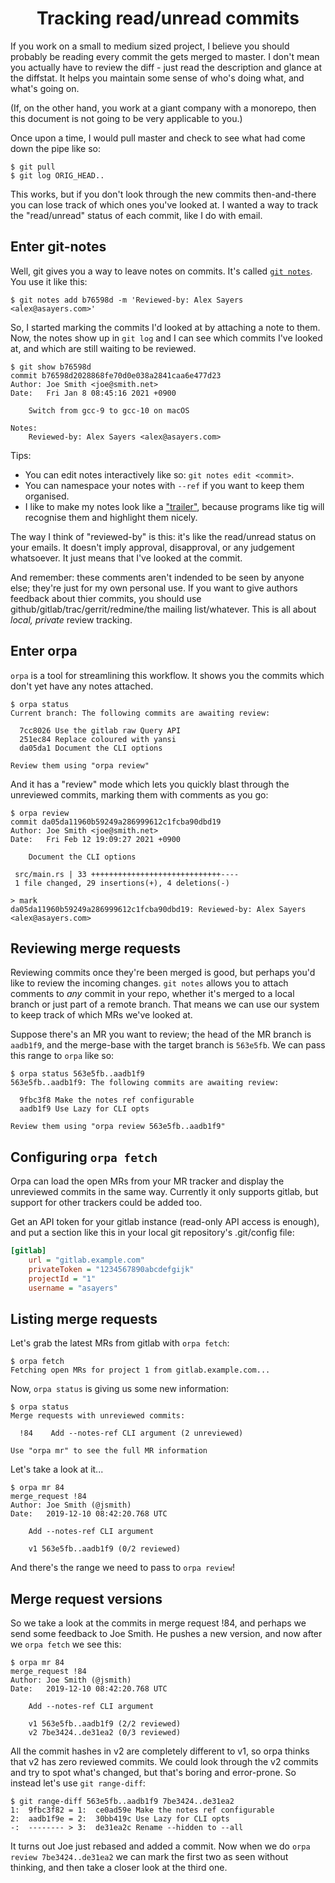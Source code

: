 <h1 align="center">Tracking read/unread commits</h1>

If you work on a small to medium sized project, I believe you should probably
be reading every commit the gets merged to master.  I don't mean you actually
have to review the diff - just read the description and glance at the diffstat.
It helps you maintain some sense of who's doing what, and what's going on.

(If, on the other hand, you work at a giant company with a monorepo, then
this document is not going to be very applicable to you.)

Once upon a time, I would pull master and check to see what had come down
the pipe like so:

```
$ git pull
$ git log ORIG_HEAD..
```

This works, but if you don't look through the new commits then-and-there you
can lose track of which ones you've looked at.  I wanted a way to track the
"read/unread" status of each commit, like I do with email.

## Enter git-notes

Well, git gives you a way to leave notes on commits.  It's called [`git
notes`].  You use it like this:

```
$ git notes add b76598d -m 'Reviewed-by: Alex Sayers <alex@asayers.com>'
```

So, I started marking the commits I'd looked at by attaching a note to them.
Now, the notes show up in `git log` and I can see which commits I've looked
at, and which are still waiting to be reviewed.

```
$ git show b76598d
commit b76598d2028868fe70d0e038a2841caa6e477d23
Author: Joe Smith <joe@smith.net>
Date:   Fri Jan 8 08:45:16 2021 +0900

    Switch from gcc-9 to gcc-10 on macOS

Notes:
    Reviewed-by: Alex Sayers <alex@asayers.com>
```

Tips:

* You can edit notes interactively like so: `git notes edit <commit>`.
* You can namespace your notes with `--ref` if you want to keep them organised.
* I like to make my notes look like a ["trailer"], because programs like
  tig will recognise them and highlight them nicely.

The way I think of "reviewed-by" is this: it's like the read/unread status
on your emails.  It doesn't imply approval, disapproval, or any judgement
whatsoever.  It just means that I've looked at the commit.

And remember: these comments aren't indended to be seen by anyone else;
they're just for my own personal use.  If you want to give authors feedback
about thier commits, you should use github/gitlab/trac/gerrit/redmine/the
mailing list/whatever.  This is all about _local, private_ review tracking.

[`git notes`]: https://git-scm.com/docs/git-notes
["trailer"]: https://git-scm.com/docs/git-interpret-trailers

## Enter orpa

`orpa` is a tool for streamlining this workflow.  It shows you the commits
which don't yet have any notes attached.

```
$ orpa status
Current branch: The following commits are awaiting review:

  7cc8026 Use the gitlab raw Query API
  251ec84 Replace coloured with yansi
  da05da1 Document the CLI options

Review them using "orpa review"
```

And it has a "review" mode which lets you quickly blast through the unreviewed
commits, marking them with comments as you go:

```
$ orpa review
commit da05da11960b59249a286999612c1fcba90dbd19
Author: Joe Smith <joe@smith.net>
Date:   Fri Feb 12 19:09:27 2021 +0900

    Document the CLI options

 src/main.rs | 33 +++++++++++++++++++++++++++++----
 1 file changed, 29 insertions(+), 4 deletions(-)

> mark
da05da11960b59249a286999612c1fcba90dbd19: Reviewed-by: Alex Sayers <alex@asayers.com>
```

## Reviewing merge requests

Reviewing commits once they're been merged is good, but perhaps you'd like
to review the incoming changes.  `git notes` allows you to attach comments
to _any_ commit in your repo, whether it's merged to a local branch or just
part of a remote branch.  That means we can use our system to keep track of
which MRs we've looked at.

Suppose there's an MR you want to review; the head of the MR branch is
`aadb1f9`, and the merge-base with the target branch is `563e5fb`.  We can
pass this range to `orpa` like so:

```
$ orpa status 563e5fb..aadb1f9
563e5fb..aadb1f9: The following commits are awaiting review:

  9fbc3f8 Make the notes ref configurable
  aadb1f9 Use Lazy for CLI opts

Review them using "orpa review 563e5fb..aadb1f9"
```

## Configuring `orpa fetch`

Orpa can load the open MRs from your MR tracker and display the unreviewed
commits in the same way.  Currently it only supports gitlab, but support
for other trackers could be added too.

Get an API token for your gitlab instance (read-only API access is enough),
and put a section like this in your local git repository's .git/config file:

```ini
[gitlab]
    url = "gitlab.example.com"
    privateToken = "1234567890abcdefgijk"
    projectId = "1"
    username = "asayers"
```

## Listing merge requests

Let's grab the latest MRs from gitlab with `orpa fetch`:

```
$ orpa fetch
Fetching open MRs for project 1 from gitlab.example.com...
```

Now, `orpa status` is giving us some new information:

```
$ orpa status
Merge requests with unreviewed commits:

  !84    Add --notes-ref CLI argument (2 unreviewed)

Use "orpa mr" to see the full MR information
```

Let's take a look at it...

```
$ orpa mr 84
merge_request !84
Author: Joe Smith (@jsmith)
Date:   2019-12-10 08:42:20.768 UTC

    Add --notes-ref CLI argument

    v1 563e5fb..aadb1f9 (0/2 reviewed)
```

And there's the range we need to pass to `orpa review`!

## Merge request versions

So we take a look at the commits in merge request !84, and perhaps we send
some feedback to Joe Smith.  He pushes a new version, and now after we
`orpa fetch` we see this:

```
$ orpa mr 84
merge_request !84
Author: Joe Smith (@jsmith)
Date:   2019-12-10 08:42:20.768 UTC

    Add --notes-ref CLI argument

    v1 563e5fb..aadb1f9 (2/2 reviewed)
    v2 7be3424..de31ea2 (0/3 reviewed)
```

All the commit hashes in v2 are completely different to v1, so orpa thinks
that v2 has zero reviewed commits.  We could look through the v2 commits and
try to spot what's changed, but that's boring and error-prone.  So instead
let's use `git range-diff`:

```
$ git range-diff 563e5fb..aadb1f9 7be3424..de31ea2
1:  9fbc3f82 = 1:  ce0ad59e Make the notes ref configurable
2:  aadb1f9e = 2:  30bb419c Use Lazy for CLI opts
-:  -------- > 3:  de31ea2c Rename --hidden to --all
```

It turns out Joe just rebased and added a commit.  Now when we do `orpa
review 7be3424..de31ea2` we can mark the first two as seen without thinking,
and then take a closer look at the third one.
